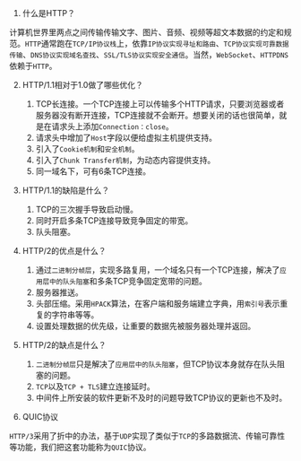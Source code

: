 1. 什么是HTTP？

计算机世界里两点之间传输传输文字、图片、音频、视频等超文本数据的约定和规范。`HTTP`通常跑在`TCP/IP协议栈`上，依靠`IP协议实现寻址和路由`、`TCP协议实现可靠数据传输`、`DNS协议实现域名查找`、`SSL/TLS协议实现安全通信`。当然，`WebSocket`、`HTTPDNS`依赖于`HTTP`。

2. HTTP/1.1相对于1.0做了哪些优化？

    1. TCP长连接。一个TCP连接上可以传输多个HTTP请求，只要浏览器或者服务器没有断开连接，TCP连接就不会断开。想要关闭的话也很简单，就是在请求头上添加`Connection：close`。
    2. 请求头中增加了`Host`字段以便给虚拟主机提供支持。
    3. 引入了`Cookie机制`和`安全机制`。
    4. 引入了`Chunk Transfer机制`，为动态内容提供支持。
    5. 同一域名下，可有6条TCP连接。

3. HTTP/1.1的缺陷是什么？

    1. TCP的三次握手导致启动慢。
    2. 同时开启多条TCP连接导致竞争固定的带宽。
    3. 队头阻塞。

4. HTTP/2的优点是什么？

    1. 通过`二进制分帧层`，实现多路复用，一个域名只有一个TCP连接，解决了`应用层中的队头阻塞`和多条TCP竞争固定宽带的问题。
    2. 服务器推送。
    3. 头部压缩。采用`HPACK`算法，在客户端和服务端建立字典，用`索引号`表示重复的字符串等等。
    4. 设置处理数据的优先级，让重要的数据先被服务器处理并返回。

5. HTTP/2的缺点是什么？

    1. `二进制分帧层`只是解决了`应用层中的队头阻塞`，但TCP协议本身就存在队头阻塞的问题。
    2. `TCP`以及`TCP + TLS`建立连接延时。
    3. 中间件上所安装的软件更新不及时的问题导致TCP协议的更新也不及时。

6. QUIC协议

`HTTP/3`采用了折中的办法，基于`UDP`实现了类似于`TCP`的多路数据流、传输可靠性等功能，我们把这套功能称为`QUIC`协议。